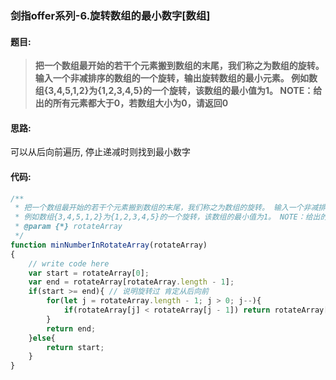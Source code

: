 ### 剑指offer系列-6.旋转数组的最小数字[数组]

#### 题目:
>**把一个数组最开始的若干个元素搬到数组的末尾，我们称之为数组的旋转。 输入一个非减排序的数组的一个旋转，输出旋转数组的最小元素。 例如数组{3,4,5,1,2}为{1,2,3,4,5}的一个旋转，该数组的最小值为1。 NOTE：给出的所有元素都大于0，若数组大小为0，请返回0**

#### 思路:
可以从后向前遍历, 停止递减时则找到最小数字

#### 代码:
```javascript
/**
 * 把一个数组最开始的若干个元素搬到数组的末尾，我们称之为数组的旋转。 输入一个非减排序的数组的一个旋转，输出旋转数组的最小元素。
 * 例如数组{3,4,5,1,2}为{1,2,3,4,5}的一个旋转，该数组的最小值为1。 NOTE：给出的所有元素都大于0，若数组大小为0，请返回0。
 * @param {*} rotateArray 
 */
function minNumberInRotateArray(rotateArray)
{
    // write code here
    var start = rotateArray[0];
    var end = rotateArray[rotateArray.length - 1];
    if(start >= end){ // 说明旋转过 肯定从后向前
        for(let j = rotateArray.length - 1; j > 0; j--){
            if(rotateArray[j] < rotateArray[j - 1]) return rotateArray[j];
        }
        return end;
    }else{
        return start;
    }
}
```